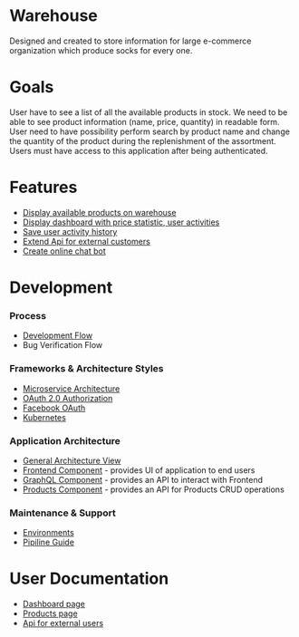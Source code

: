 # Warehouse

Designed and created to store information for large e-commerce organization which produce socks for every one.

# Goals

User have to see a list of all the available products in stock. 
We need to be able to see product information (name, price, quantity) in readable form.
User need to have possibility perform search by product name and change the quantity of the product during the replenishment of the assortment. Users must have access to this application after being authenticated.

# Features
  * [Display available products on warehouse](https://github.com/khdevnet/warehouse/wiki/Display-available-products-on-warehouse)
  * [Display dashboard with price statistic, user activities]()
  * [Save user activity history]()
  * [Extend Api for external customers]()
  * [Create online chat bot]()

# Development
### Process
  * [Development Flow](https://github.com/khdevnet/warehouse/wiki/Development-Task-Flow)
  * Bug Verification Flow
  
### Frameworks & Architecture Styles
  * [Microservice Architecture](https://martinfowler.com/articles/microservices.html)
  * [OAuth 2.0 Authorization](https://tools.ietf.org/html/rfc6749)
  * [Facebook OAuth](https://github.com/khdevnet/warehouse/wiki/Development-Task-Flow)
  * [Kubernetes](https://kubernetes.io/)
  
### Application Architecture
  * [General Architecture View](https://github.com/khdevnet/warehouse/wiki/General-Architecture-View)
  * [Frontend Component](https://github.com/khdevnet/warehouse-frontend) - provides UI of application to end users
  * [GraphQL Component](https://github.com/khdevnet/warehouse-graphql) - provides an API to interact with Frontend
  * [Products Component](https://github.com/khdevnet/warehouse-products) - provides an API for Products CRUD operations
  
### Maintenance & Support
  * [Environments](https://github.com/khdevnet/warehouse/wiki/Environments)
  * [Pipiline Guide]()
  
# User Documentation
  * [Dashboard page]()
  * [Products page]()
  * [Api for external users]()
